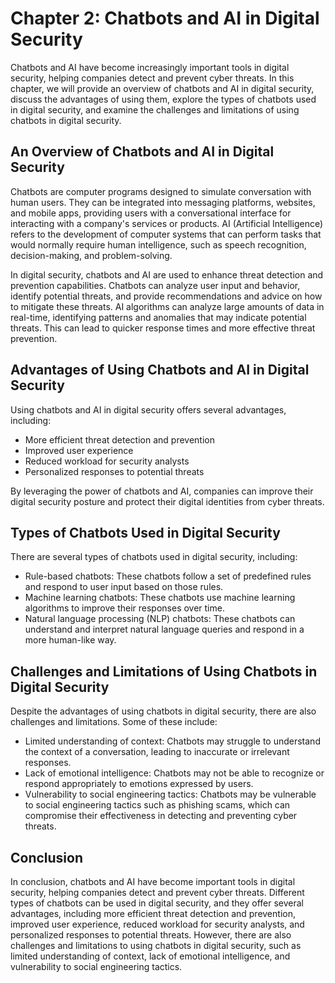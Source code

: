 Chapter 2: Chatbots and AI in Digital Security
==============================================

Chatbots and AI have become increasingly important tools in digital security, helping companies detect and prevent cyber threats. In this chapter, we will provide an overview of chatbots and AI in digital security, discuss the advantages of using them, explore the types of chatbots used in digital security, and examine the challenges and limitations of using chatbots in digital security.

An Overview of Chatbots and AI in Digital Security
--------------------------------------------------

Chatbots are computer programs designed to simulate conversation with human users. They can be integrated into messaging platforms, websites, and mobile apps, providing users with a conversational interface for interacting with a company's services or products. AI (Artificial Intelligence) refers to the development of computer systems that can perform tasks that would normally require human intelligence, such as speech recognition, decision-making, and problem-solving.

In digital security, chatbots and AI are used to enhance threat detection and prevention capabilities. Chatbots can analyze user input and behavior, identify potential threats, and provide recommendations and advice on how to mitigate these threats. AI algorithms can analyze large amounts of data in real-time, identifying patterns and anomalies that may indicate potential threats. This can lead to quicker response times and more effective threat prevention.

Advantages of Using Chatbots and AI in Digital Security
-------------------------------------------------------

Using chatbots and AI in digital security offers several advantages, including:

* More efficient threat detection and prevention
* Improved user experience
* Reduced workload for security analysts
* Personalized responses to potential threats

By leveraging the power of chatbots and AI, companies can improve their digital security posture and protect their digital identities from cyber threats.

Types of Chatbots Used in Digital Security
------------------------------------------

There are several types of chatbots used in digital security, including:

* Rule-based chatbots: These chatbots follow a set of predefined rules and respond to user input based on those rules.
* Machine learning chatbots: These chatbots use machine learning algorithms to improve their responses over time.
* Natural language processing (NLP) chatbots: These chatbots can understand and interpret natural language queries and respond in a more human-like way.

Challenges and Limitations of Using Chatbots in Digital Security
----------------------------------------------------------------

Despite the advantages of using chatbots in digital security, there are also challenges and limitations. Some of these include:

* Limited understanding of context: Chatbots may struggle to understand the context of a conversation, leading to inaccurate or irrelevant responses.
* Lack of emotional intelligence: Chatbots may not be able to recognize or respond appropriately to emotions expressed by users.
* Vulnerability to social engineering tactics: Chatbots may be vulnerable to social engineering tactics such as phishing scams, which can compromise their effectiveness in detecting and preventing cyber threats.

Conclusion
----------

In conclusion, chatbots and AI have become important tools in digital security, helping companies detect and prevent cyber threats. Different types of chatbots can be used in digital security, and they offer several advantages, including more efficient threat detection and prevention, improved user experience, reduced workload for security analysts, and personalized responses to potential threats. However, there are also challenges and limitations to using chatbots in digital security, such as limited understanding of context, lack of emotional intelligence, and vulnerability to social engineering tactics.
